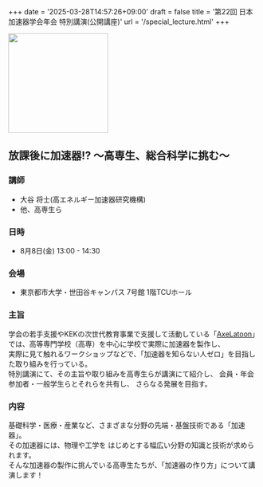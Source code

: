 +++
date = '2025-03-28T14:57:26+09:00'
draft = false
title = '第22回 日本加速器学会年会 特別講演(公開講座)'
url = '/special_lecture.html'
+++

<a href="images/pasj2025_special_lecture.pdf"><img src="images/pasj2025_special_lecture.jpg" width="200"></a>

## 放課後に加速器!? ～高専生、総合科学に挑む～

### 講師

* 大谷 将士(高エネルギー加速器研究機構)
* 他、高専生ら

### 日時

* 8月8日(金) 13:00 - 14:30

### 会場

* 東京都市大学・世田谷キャンパス 7号館 1階TCUホール

### 主旨

学会の若手支援やKEKの次世代教育事業で支援して活動している「[AxeLatoon](https://www2.kek.jp/axltn/about/)」では、高等専門学校（高専）を中心に学校で実際に加速器を製作し、  
実際に見て触れるワークショップなどで、「加速器を知らない人ゼロ」を目指した取り組みを行っている。  
特別講演にて、その主旨や取り組みを高専生らが講演にて紹介し、
会員・年会参加者・一般学生らとそれらを共有し、
さらなる発展を目指す。

### 内容

基礎科学・医療・産業など、さまざまな分野の先端・基盤技術である「加速器」。  
その加速器には、物理や工学を はじめとする幅広い分野の知識と技術が求められます。  
そんな加速器の製作に挑んでいる高専生たちが、「加速器の作り方」について講演します！
